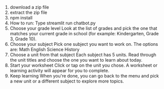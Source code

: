 1. download a zip file
2. extract the zip file
3. npm install
4. How to run: Type streamlit run chatbot.py
 1. Choose your grade level
 Look at the list of grades and pick the one that matches your current grade in school (for example: Kindergarten, Grade 3, Grade 10).
2. Choose your subject
 Pick one subject you want to work on. The options are:
Math
English
Science
History
3. Choose a unit from that subject
 Each subject has 5 units. Read through the unit titles and choose the one you want to learn about today.
4. Start your worksheet
 Click or tap on the unit you chose. A worksheet or learning activity will appear for you to complete.
5. Keep learning
 When you're done, you can go back to the menu and pick a new unit or a different subject to explore more topics.
